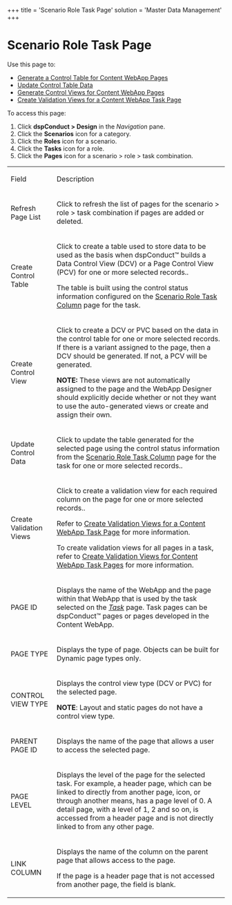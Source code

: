 +++
title = 'Scenario Role Task Page'
solution = 'Master Data Management'
+++

# Scenario Role Task Page

<div class="use">

Use this page to:

  - [Generate a Control Table for Content WebApp
    Pages](../Use_Cases/Generate_a_Control_Table_for_Content_WebApp_Pages.htm)
  - [Update Control Table
    Data](../Use_Cases/Update_Control_Table_Data.htm)
  - [Generate Control Views for Content WebApp
    Pages](../Use_Cases/Generate_Control_Views_for_Content_WebApp_Pages.htm)
  - [Create Validation Views for a Content WebApp Task
    Page](../Use_Cases/Create_ValidationViews_Content_Page.htm)

</div>

To access this page:

1.  Click <span style="font-weight: bold;">dspConduct \> Design</span>
    in the <span style="font-style: italic;">Navigation</span> pane.
2.  Click the <span style="font-weight: bold;">Scenarios</span> icon for
    a category.
3.  Click the <span style="font-weight: bold;">Roles</span> icon for a
    scenario.
4.  Click the <span style="font-weight: bold;">Tasks</span> icon for a
    role.
5.  Click the <span style="font-weight: bold;">Pages</span> icon for a
    scenario \> role \> task combination.

<table>
<tbody>
<tr class="odd">
<td><p>Field</p></td>
<td><p>Description</p></td>
</tr>
<tr class="even">
<td><p>Refresh Page List</p></td>
<td><p>Click to refresh the list of pages for the scenario &gt; role &gt; task combination if pages are added or deleted.</p></td>
</tr>
<tr class="odd">
<td><p>Create Control Table</p></td>
<td><p>Click to create a table used to store data to be used as the basis when dspConduct™ builds a Data Control View (DCV) or a Page Control View (PCV) for one or more selected records..</p>
<p>The table is built using the control status information configured on the <a href="Scenario_Role_Task_Column_H.htm#ScenarioRoleTaskColumn">Scenario Role Task Column</a> page for the task.</p></td>
</tr>
<tr class="even">
<td><p>Create Control View</p></td>
<td><p>Click to create a DCV or PVC based on the data in the control table for one or more selected records. If there is a variant assigned to the page, then a DCV should be generated. If not, a PCV will be generated.</p>
<p><strong>NOTE:</strong> These views are not automatically assigned to the page and the WebApp Designer should explicitly decide whether or not they want to use the auto-generated views or create and assign their own.</p></td>
</tr>
<tr class="odd">
<td><p>Update Control Data</p></td>
<td><p>Click to update the table generated for the selected page using the control status information from the <a href="Scenario_Role_Task_Column_H.htm#ScenarioRoleTaskColumn">Scenario Role Task Column</a> page for the task for one or more selected records..</p></td>
</tr>
<tr class="even">
<td><p>Create Validation Views</p></td>
<td><p>Click to create a validation view for each required column on the page for one or more selected records..</p>
<p>Refer to <a href="../Use_Cases/Create_ValidationViews_Content_Page.htm">Create Validation Views for a Content WebApp Task Page</a> for more information.</p>
<p>To create validation views for all pages in a task, refer to <a href="../Use_Cases/Create_Valid_Views_Task_Pages.htm">Create Validation Views for Content WebApp Task Pages</a> for more information.</p></td>
</tr>
<tr class="odd">
<td><p>PAGE ID</p></td>
<td><p>Displays the name of the WebApp and the page within that WebApp that is used by the task selected on the <span style="font-style: italic;"><a href="Task_H.htm">Task</a></span> page. Task pages can be dspConduct™ pages or pages developed in the Content WebApp.</p></td>
</tr>
<tr class="even">
<td><p>PAGE TYPE</p></td>
<td><p>Displays the type of page. Objects can be built for Dynamic page types only.</p></td>
</tr>
<tr class="odd">
<td><p>CONTROL VIEW TYPE</p></td>
<td><p>Displays the control view type (DCV or PVC) for the selected page.</p>
<p><strong>NOTE</strong>: Layout and static pages do not have a control view type.</p></td>
</tr>
<tr class="even">
<td><p>PARENT PAGE ID</p></td>
<td><p>Displays the name of the page that allows a user to access the selected page.</p></td>
</tr>
<tr class="odd">
<td><p>PAGE LEVEL</p></td>
<td><p>Displays the level of the page for the selected task. For example, a header page, which can be linked to directly from another page, icon, or through another means, has a page level of 0. A detail page, with a level of 1, 2 and so on, is accessed from a header page and is not directly linked to from any other page.</p></td>
</tr>
<tr class="even">
<td><p>LINK COLUMN</p></td>
<td><p>Displays the name of the column on the parent page that allows access to the page.</p>
<p>If the page is a header page that is not accessed from another page, the field is blank.</p></td>
</tr>
</tbody>
</table>
